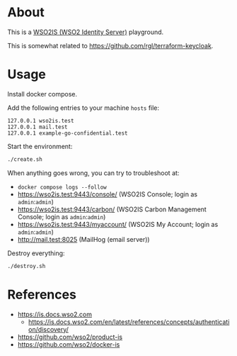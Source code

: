 # About

This is a [WSO2IS (WSO2 Identity Server)](https://wso2.com/identity-server/) playground.

This is somewhat related to https://github.com/rgl/terraform-keycloak.

# Usage

Install docker compose.

Add the following entries to your machine `hosts` file:

```
127.0.0.1 wso2is.test
127.0.0.1 mail.test
127.0.0.1 example-go-confidential.test
```

Start the environment:

```bash
./create.sh
```

When anything goes wrong, you can try to troubleshoot at:

* `docker compose logs --follow`
* https://wso2is.test:9443/console/ (WSO2IS Console; login as `admin`:`admin`)
* https://wso2is.test:9443/carbon/ (WSO2IS Carbon Management Console; login as `admin`:`admin`)
* https://wso2is.test:9443/myaccount/ (WSO2IS My Account; login as `admin`:`admin`)
* http://mail.test:8025 (MailHog (email server))

Destroy everything:

```bash
./destroy.sh
```

# References

* https://is.docs.wso2.com
  * https://is.docs.wso2.com/en/latest/references/concepts/authentication/discovery/
* https://github.com/wso2/product-is
* https://github.com/wso2/docker-is
